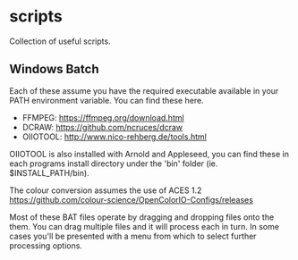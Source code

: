 # scripts
Collection of useful scripts.

## Windows Batch

Each of these assume you have the required executable available in your PATH environment variable. You can find these here.

 * FFMPEG: https://ffmpeg.org/download.html
 * DCRAW: https://github.com/ncruces/dcraw
 * OIIOTOOL: http://www.nico-rehberg.de/tools.html

OIIOTOOL is also installed with Arnold and Appleseed, you can find these in each programs install directory under the 'bin' folder (ie. $INSTALL_PATH/bin).

The colour conversion assumes the use of ACES 1.2 https://github.com/colour-science/OpenColorIO-Configs/releases


Most of these BAT files operate by dragging and dropping files onto the them. You can drag multiple files and it will process each in turn. In some cases you'll be presented with a menu from which to select further processing options.

